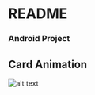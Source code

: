 # README #

### Android Project ###
## Card Animation ##

![alt text](https://bytebucket.org/ithoon/android-ithoon-card-animation-source/raw/c2061b287cae5d5f716084a10bc4275ef0d7b0d1/preview.gif)
